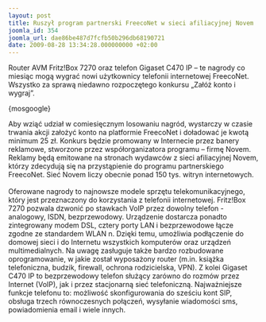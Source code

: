```yaml
---
layout: post
title: Ruszył program partnerski FreecoNet w sieci afiliacyjnej Novem
joomla_id: 354
joomla_url: dae86be487d7fcfb50b296db68190721
date: 2009-08-28 13:34:28.000000000 +02:00
---
```

Router AVM Fritz!Box 7270 oraz telefon Gigaset C470 IP &ndash; te nagrody co miesiąc mogą wygrać nowi użytkownicy telefonii internetowej FreecoNet. Wszystko za sprawą niedawno rozpoczętego konkursu &bdquo;Zał&oacute;ż konto i wygraj&rdquo;.<p>{mosgoogle}</p><p>Aby wziąć udział w comiesięcznym losowaniu nagr&oacute;d, wystarczy w czasie trwania akcji założyć konto na platformie FreecoNet i doładować je kwotą minimum 25 zł. Konkurs będzie promowany w Internecie przez banery reklamowe, stworzone przez wsp&oacute;łorganizatora programu &ndash; firmę Novem. Reklamy będą emitowane na stronach wydawc&oacute;w z sieci afiliacyjnej Novem, kt&oacute;rzy zdecydują się na przystąpienie do programu partnerskiego FreecoNet. Sieć Novem liczy obecnie ponad 150 tys. witryn internetowych. <br /><br />Oferowane nagrody to najnowsze modele sprzętu telekomunikacyjnego, kt&oacute;ry jest przeznaczony do korzystania z telefonii internetowej. Fritz!Box 7270 pozwala dzwonić po stawkach VoIP przez dowolny telefon - analogowy, ISDN, bezprzewodowy. Urządzenie dostarcza ponadto zintegrowany modem DSL, cztery porty LAN i bezprzewodowe łącze zgodne ze standardem WLAN n. Dzięki temu, umożliwia podłączenie do domowej sieci i do Internetu wszystkich komputer&oacute;w oraz urządzeń multimedialnych. Na uwagę zasługuje także bardzo rozbudowane oprogramowanie, w jakie został wyposażony router (m.in. książka telefoniczna, budzik, firewall, ochrona rodzicielska, VPN). Z kolei Gigaset C470 IP to bezprzewodowy telefon służący zar&oacute;wno do rozm&oacute;w przez Internet (VoIP), jak i przez stacjonarną sieć telefoniczną. Najważniejsze funkcje telefonu to: możliwość skonfigurowania do sześciu kont SIP, obsługa trzech r&oacute;wnoczesnych połączeń, wysyłanie wiadomości sms, powiadomienia email i wiele innych. </p>
